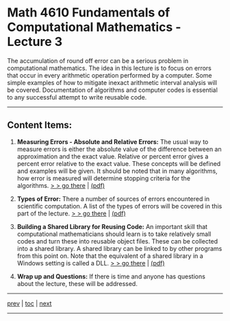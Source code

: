 # Math 4610 Fundamentals of Computational Mathematics  - Lecture 3

The accumulation of round off error can be a serious problem in computational
mathematics. The idea in this lecture is to focus on errors that occur in every
arithmetic operation performed by a computer.
Some simple examples of how to
mitigate inexact arithmetic interval analysis will
be covered. Documentation of algorithms and computer codes is essential to any
successful attempt to write reusable code. 

<hr>

## Content Items:

  1. **Measuring Errors - Absolute and Relative Errors:** The usual way to
     measure errors is either the absolute value of the difference between an
     approximation and the exact value. Relative or percent error gives a
     percent error relative to the exact value. These concepts will be defined
     and examples will be given. It should be noted that in many algorithms,
     how error is measured will determine stopping criteria for the algorithms.
      [> > go there](https://jvkoebbe.github.io/math4610/lectures/lecture_03/html/absolute_relative_error.html)
       | [(pdf)](https://jvkoebbe.github.io/math4610/lectures/lecture_03/pdf/absolute_relative_error.pdf)

  2. **Types of Error:** There a number of sources of errors encountered in
     scientific computation. A list of the types of errors will be covered in
     this part of the lecture.
      [> > go there](https://jvkoebbe.github.io/math4610/lectures/lecture_03/html/type_of_error.html)
       | [(pdf)](https://jvkoebbe.github.io/math4610/lectures/lecture_03/pdf/types_of_error.pdf)

  3. **Building a Shared Library for Reusing Code:** An important skill that
     computational mathematicians should learn is to take relatively small codes
     and turn these into reusable object files. These can be collected into a
     shared library. A shared library can be linked to by other programs from
     this point on. Note that the equivalent of a shared library in a Windows
     setting is called a DLL.
       [> > go there](https://jvkoebbe.github.io/math4610/lectures/lecture_03/md/shared_library_example)
       | [(pdf)](https://jvkoebbe.github.io/math4610/lectures/lecture_03/pdf/shared_library_example.pdf)

  4. **Wrap up and Questions:**  If there is time and anyone has questions about
     the lecture, these will be addressed.

---

[prev](https://jvkoebbe.github.io/math4610/lectures/lecture_02/md/lecture_02) |
[toc](https://jvkoebbe.github.io/math4610/lectures/toc_lectures) |
[next](https://jvkoebbe.github.io/math4610/lectures/lecture_04/md/lecture_04)

---
